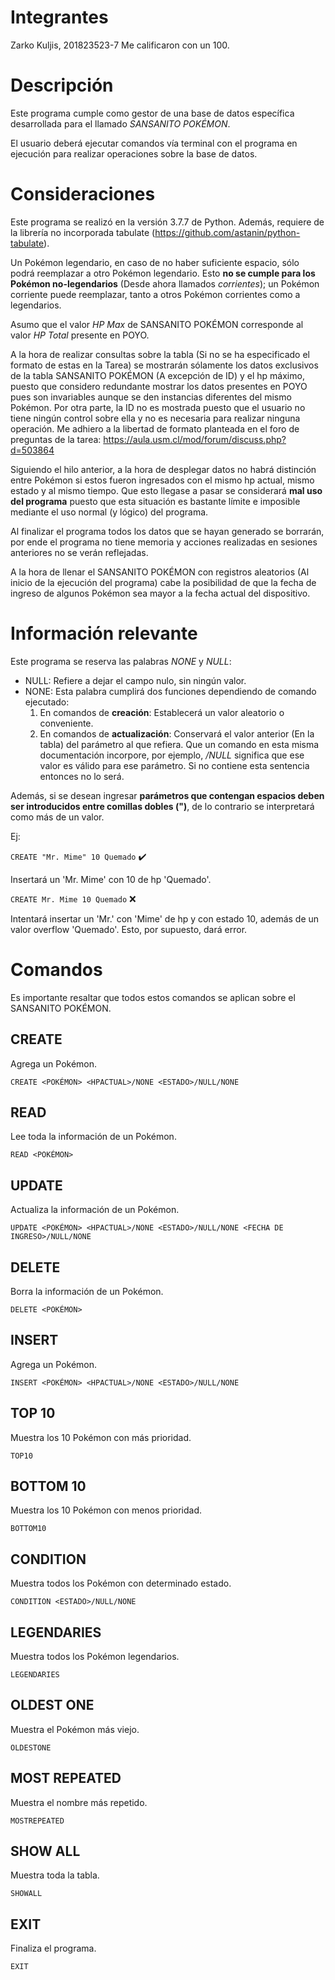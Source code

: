 # Integrantes
Zarko Kuljis, 201823523-7
Me calificaron con un 100.
# Descripción
Este programa cumple como gestor de una base de datos específica desarrollada para el llamado *SANSANITO POKÉMON*.

El usuario deberá ejecutar comandos vía terminal con el programa en ejecución para realizar operaciones sobre la base de datos.
# Consideraciones
Este programa se realizó en la versión 3.7.7 de Python.
Además, requiere de la librería no incorporada tabulate (https://github.com/astanin/python-tabulate).

Un Pokémon legendario, en caso de no haber suficiente espacio, sólo podrá reemplazar a otro Pokémon legendario. Esto **no se cumple para los Pokémon no-legendarios** (Desde ahora llamados *corrientes*); un Pokémon corriente puede reemplazar, tanto a otros Pokémon corrientes como a legendarios.

Asumo que el valor *HP Max* de SANSANITO POKÉMON corresponde al valor *HP Total* presente en POYO.

A la hora de realizar consultas sobre la tabla (Si no se ha especificado el formato de estas en la Tarea) se mostrarán sólamente los datos exclusivos de la tabla SANSANITO POKÉMON (A excepción de ID) y el hp máximo, puesto que considero redundante mostrar los datos presentes en POYO pues son invariables aunque se den instancias diferentes del mismo Pokémon.
Por otra parte, la ID no es mostrada puesto que el usuario no tiene ningún control sobre ella y no es necesaria para realizar ninguna operación.
Me adhiero a la libertad de formato planteada en el foro de preguntas de la tarea: https://aula.usm.cl/mod/forum/discuss.php?d=503864

Siguiendo el hilo anterior, a la hora de desplegar datos no habrá distinción entre Pokémon si estos fueron ingresados con el mismo hp actual, mismo estado y al mismo tiempo. Que esto llegase a pasar se considerará **mal uso del programa** puesto que esta situación es bastante límite e imposible mediante el uso normal (y lógico) del programa.

Al finalizar el programa todos los datos que se hayan generado se borrarán, por ende el programa no tiene memoria y acciones realizadas en sesiones anteriores no se verán reflejadas.

A la hora de llenar el SANSANITO POKÉMON con registros aleatorios (Al inicio de la ejecución del programa) cabe la posibilidad de que la fecha de ingreso de algunos Pokémon sea mayor a la fecha actual del dispositivo.
# Información relevante
Este programa se reserva las palabras *NONE* y *NULL*:
* NULL: Refiere a dejar el campo nulo, sin ningún valor.
* NONE: Esta palabra cumplirá dos funciones dependiendo de comando ejecutado:
    1. En comandos de **creación**: Establecerá un valor aleatorio o conveniente.
    2. En comandos de **actualización**: Conservará el valor anterior (En la tabla) del parámetro al que refiera.
Que un comando en esta misma documentación incorpore, por ejemplo, */NULL* significa que ese valor es válido para ese parámetro. Si no contiene esta sentencia entonces no lo será.

Además, si se desean ingresar **parámetros que contengan espacios deben ser introducidos entre comillas dobles (")**, de lo contrario se interpretará como más de un valor.

Ej:

`CREATE "Mr. Mime" 10 Quemado` :heavy_check_mark:

Insertará un 'Mr. Mime' con 10 de hp 'Quemado'.

`CREATE Mr. Mime 10 Quemado` :x:

Intentará insertar un 'Mr.' con 'Mime' de hp y con estado 10, además de un valor overflow 'Quemado'. Esto, por supuesto, dará error.
# Comandos
Es importante resaltar que todos estos comandos se aplican sobre el SANSANITO POKÉMON.
## CREATE
Agrega un Pokémon.

`CREATE <POKÉMON> <HPACTUAL>/NONE <ESTADO>/NULL/NONE`

## READ
Lee toda la información de un Pokémon.

`READ <POKÉMON>`

## UPDATE
Actualiza la información de un Pokémon.

`UPDATE <POKÉMON> <HPACTUAL>/NONE <ESTADO>/NULL/NONE <FECHA DE INGRESO>/NULL/NONE`

## DELETE
Borra la información de un Pokémon.

`DELETE <POKÉMON>`

## INSERT
Agrega un Pokémon.

`INSERT <POKÉMON> <HPACTUAL>/NONE <ESTADO>/NULL/NONE`

## TOP 10
Muestra los 10 Pokémon con más prioridad.

`TOP10`

## BOTTOM 10
Muestra los 10 Pokémon con menos prioridad.

`BOTTOM10`

## CONDITION
Muestra todos los Pokémon con determinado estado.

`CONDITION <ESTADO>/NULL/NONE`

## LEGENDARIES
Muestra todos los Pokémon legendarios.

`LEGENDARIES`

## OLDEST ONE
Muestra el Pokémon más viejo.

`OLDESTONE`

## MOST REPEATED
Muestra el nombre más repetido.

`MOSTREPEATED`

## SHOW ALL
Muestra toda la tabla.

`SHOWALL`

## EXIT
Finaliza el programa.

`EXIT`
